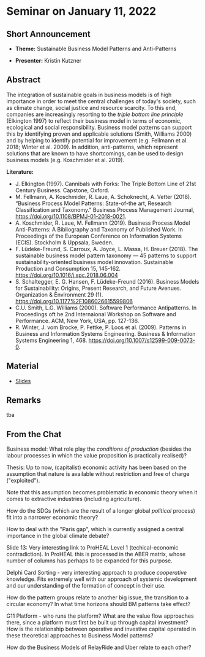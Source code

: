 # Seminar on January 11, 2022

## Short Announcement

* __Theme:__ Sustainable Business Model Patterns and Anti-Patterns

* __Presenter:__ Kristin Kutzner

## Abstract

The integration of sustainable goals in business models is of high importance
in order to meet the central challenges of today's society, such as climate
change, social justice and resource scarcity. To this end, companies are
increasingly resorting to the _triple bottom line principle_ (Elkington 1997)
to reflect their business model in terms of economic, ecological and social
responsibility. Business model patterns can support this by identifying proven
and applicable solutions (Smith, Williams 2000) and by helping to identify
potential for improvement (e.g. Fellmann et al. 2018; Winter et al. 2009). In
addition, anti-patterns, which represent solutions that are known to have
shortcomings, can be used to design business models (e.g. Koschmider et
al. 2019).

__Literature:__

- J. Elkington (1997). Cannibals with Forks: The Triple Bottom Line of 21st
  Century Business. Capstone, Oxford.
- M. Fellmann, A. Koschmider, R. Laue, A. Schoknecht, A. Vetter (2018).
  “Business Process Model Patterns: State-of-the art, Research Classification
  and Taxonomy.”  Business Process Management Journal,
  <https://doi.org/10.1108/BPMJ-01-2018-0021>.
- A. Koschmider, R. Laue, M. Fellmann (2019). Business Process Model
  Anti-Patterns: A Bibliography and Taxonomy of Published Work. In Proceedings
  of the European Conference on Information Systems (ECIS). Stockholm &
  Uppsala, Sweden.
- F. Lüdeke-Freund, S. Carroux, A. Joyce, L. Massa, H. Breuer (2018). The
  sustainable business model pattern taxonomy — 45 patterns to support
  sustainability-oriented business model innovation. Sustainable Production
  and Consumption 15, 145-162. <https://doi.org/10.1016/j.spc.2018.06.004>
- S. Schaltegger, E. G. Hansen, F. Lüdeke-Freund (2016). Business Models for
  Sustainability: Origins, Present Research, and Future Avenues. Organization
  & Environment 29 (1).  <https://doi.org/10.1177%2F1086026615599806>
- C.U. Smith, L.G. Williams (2000). Software Performance Antipatterns. In
  Proceedings oft he 2nd Internaional Workshop on Software and Performance.
  ACM, New York, USA, pp. 127-136.
- R. Winter, J. vom Brocke, P. Fettke, P. Loos et al. (2009). Patterns in
  Business and Information Systems Engineering. Business & Information Systems
  Engineering 1, 468. <https://doi.org/10.1007/s12599-009-0073-0>.

  	      
## Material

* [Slides](Slides.pdf)

## Remarks

tba

## From the Chat

Business model: What role play the _conditions of production_ (besides the
labour processes in which the value proposition is practically realised)?

Thesis: Up to now, (capitalist) economic activity has been based on the
assumption that nature is available without restriction and free of charge
("exploited").

Note that this assumption becomes problematic in economic theory when it comes
to extractive industries (including agriculture).

How do the SDGs (which are the result of a longer global _political_ process)
fit into a narrower economic theory?

How to deal with the "Paris gap", which is currently assigned a central
importance in the global climate debate?

Slide 13: Very interesting link to ProHEAL Level 1 (techical-economic
contradiction).  In ProHEAL this is processed in the ABER matrix, whose number
of columns has perhaps to be expanded for this purpose.

Delphi Card Sorting - very interesting approach to produce _cooperative_
knowledge.  Fits extremely well with our approach of systemic development and
our understanding of the formation of concept in their use.

How do the pattern groups relate to another big issue, the transition to a
circular economy? In what time horizons should BM patterns take effect?

G11 Platform - who runs the platform? What are the value flow approaches
there, since a platform must first be built up through capital investment? How
is the relationship between operative and investive capital operated in these
theoretical approaches to Business Model patterns?

How do the Business Models of RelayRide and Uber relate to each other?

